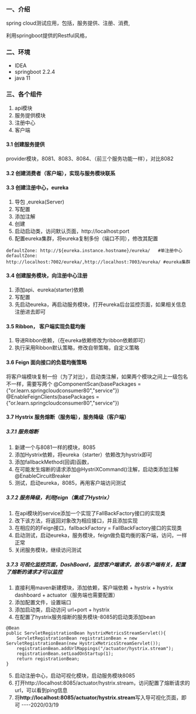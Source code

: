 ### 一、介绍
spring cloud测试应用，包括，服务提供、注册、消费, 

利用springboot提供的Restful风格，
### 二、环境
- IDEA
- springboot 2.2.4
- java 11



### 三、各个组件
1. api模块
2. 服务提供模块
3. 注册中心
4. 客户端

#### 3.1 创建服务提供
provider模块，8081、8083、8084、（前三个服务功能一样），对比8082

#### 3.2 创建消费者（客户端），实现与服务模块联系

#### 3.3 创建注册中心，eureka
1. 导包 ,eureka(Server)
2. 写配置
3. 添加注解
4. 创建
5. 启动启动类，访问默认页面，http://localhost:port
6. 配置eureka集群，将eureka复制多份（端口不同），修改其配置
```
defaultZone: http://${eureka.instance.hostname}/eureka/   #单注册中心
defaultZone: http://localhost:7002/eureka/,http://localhost:7003/eureka/ #eureka集群
```

#### 3.4 创建服务模块，向注册中心注册
1. 添加api、eureka(starter)依赖
2. 写配置
3. 先启动eureka，再启动服务模块，打开eureka后台监控页面，如果相关信息注册进去即可

#### 3.5 Ribbon， 客户端实现负载均衡
1. 导进Ribbon依赖，（在eureka依赖修改为ribbon依赖即可）
2. 执行采用Ribbon默认策略，修改自带策略，自定义策略

#### 3.6 Feign 面向接口的负载均衡策略
将客户端模块复制一份（为了对比），启动类注解，如果两个模块之间上一级包名不一样，需要写两个
@ComponentScan(basePackages = {"or.learn.springcloudconsumer80","service"})
@EnableFeignClients(basePackages = {"or.learn.springcloudconsumer80","service"})


#### 3.7 Hystrix 服务熔断（服务端），服务降级（客户端）
##### 3.7.1 服务熔断
1. 新建一个与8081一样的模块，8085
2. 添加Hystrix依赖，将eureka（starter）依赖改为hystrix即可
3. 添加fallbackMethod(回调)函数，
4. 在可能发生熔断的请求添加@HystriXCommand()注解，启动类添加注解@EnableCircuitBreaker
5. 测试，启动eureka，8085，再用客户端访问测试

##### 3.7.2 服务降级，利用feign（集成了Hystrix）
1. 在api模块的service添加一个实现了FallBackFactory接口的实现类
2. 改下该方法，将返回对象改为相应接口，并且添加实现
3. 在相应的的Feign接口，fallbackFactory = FallBackFactory接口的实现类
4. 启动测试，启动eureka，服务模块，feign做负载均衡的客户端，访问，一样正常
5. 关闭服务模块，继续访问测试

##### 3.7.3 可视化监控页面，DashBoard，监控客户端请求，故与客户端有关，配置了熔断的请求才可以监控
1. 直接利用maven新建模块，添加依赖，客户端依赖 + hystrix + hystrix dashboard + actuator（服务端也需要配置）
2. 添加配置文件，设置端口
3. 添加启动类，启动访问 url+port + hystrix
4. 在配置了hystrix服务熔断的服务模块-8085的启动类添加bean
```
@Bean
public ServletRegistrationBean hystrixMetricsStreamServlet(){
    ServletRegistrationBean registrationBean = new ServletRegistrationBean(new HystrixMetricsStreamServlet());
    registrationBean.addUrlMappings("/actuator/hystrix.stream");
    registrationBean.setLoadOnStartup(1);
    return registrationBean;
}
```
5. 启动注册中心，启动可视化模块，启动服务模块8085
6. 打开http://localhost:8085/actuator/hystrix.stream，访问配置了熔断请求的url，可以看到ping信息
7. 将**http://localhost:8085/actuator/hystrix.stream**写入导可视化页面，即可
----2020/03/19


